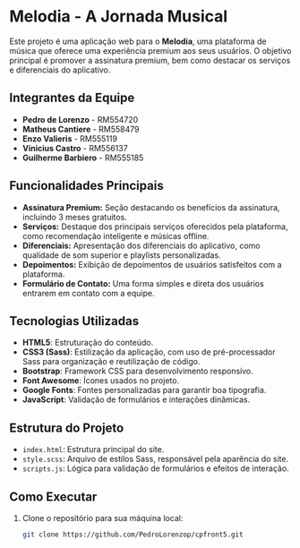 # Melodia - A Jornada Musical

Este projeto é uma aplicação web para o **Melodia**, uma plataforma de música que oferece uma experiência premium aos seus usuários. O objetivo principal é promover a assinatura premium, bem como destacar os serviços e diferenciais do aplicativo.

## Integrantes da Equipe

- **Pedro de Lorenzo** - RM554720
- **Matheus Cantiere** - RM558479
- **Enzo Valieris** - RM555119
- **Vinicius Castro** - RM556137
- **Guilherme Barbiero** - RM555185

## Funcionalidades Principais

- **Assinatura Premium:** Seção destacando os benefícios da assinatura, incluindo 3 meses gratuitos.
- **Serviços:** Destaque dos principais serviços oferecidos pela plataforma, como recomendação inteligente e músicas offline.
- **Diferenciais:** Apresentação dos diferenciais do aplicativo, como qualidade de som superior e playlists personalizadas.
- **Depoimentos:** Exibição de depoimentos de usuários satisfeitos com a plataforma.
- **Formulário de Contato:** Uma forma simples e direta dos usuários entrarem em contato com a equipe.

## Tecnologias Utilizadas

- **HTML5**: Estruturação do conteúdo.
- **CSS3 (Sass)**: Estilização da aplicação, com uso de pré-processador Sass para organização e reutilização de código.
- **Bootstrap**: Framework CSS para desenvolvimento responsivo.
- **Font Awesome**: Ícones usados no projeto.
- **Google Fonts**: Fontes personalizadas para garantir boa tipografia.
- **JavaScript**: Validação de formulários e interações dinâmicas.

## Estrutura do Projeto

- `index.html`: Estrutura principal do site.
- `style.scss`: Arquivo de estilos Sass, responsável pela aparência do site.
- `scripts.js`: Lógica para validação de formulários e efeitos de interação.
  
## Como Executar

1. Clone o repositório para sua máquina local:
   ```bash
   git clone https://github.com/PedroLorenzop/cpfront5.git